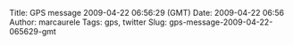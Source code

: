 Title: GPS message 2009-04-22 06:56:29 (GMT)
Date: 2009-04-22 06:56
Author: marcaurele
Tags: gps, twitter
Slug: gps-message-2009-04-22-065629-gmt

<!--break-->

<div class="gmap" id="gmap_20090421_235629">
</div>

